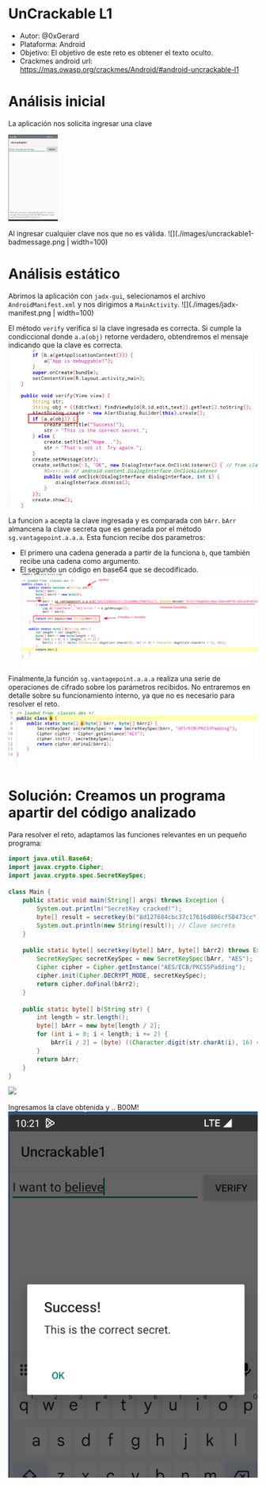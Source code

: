 # UnCrackable L1
- Autor: @0xGerard
- Plataforma: Android
- Objetivo: El objetivo de este reto es obtener el texto oculto.
- Crackmes android url: https://mas.owasp.org/crackmes/Android/#android-uncrackable-l1

# Análisis inicial
La aplicación nos solicita ingresar una clave

<img src="./images/uncrackable1.png" width="100">

Al ingresar cualquier clave nos que no es válida.
![](./images/uncrackable1-badmessage.png | width=100)

# Análisis estático
Abrimos la aplicación con `jadx-gui`, selecionamos el archivo `AndroidManifest.xml` y  nos dirigimos a `MainActivity`.
![](./images/jadx-manifest.png | width=100)

El método `verify` verifica si la clave ingresada es correcta. Si cumple la condiccional donde `a.a(obj)` retorne verdadero, obtendremos el mensaje indicando que la clave es correcta.
![](./images/verify.png)

La funcion `a` acepta la clave ingresada y es comparada con `bArr`. `bArr` almancena la clave secreta que es generada por el método `sg.vantagepoint.a.a.a`. Esta funcion recibe dos parametros:
- El primero una cadena generada a partir de la funciona `b`, que también recibe una cadena como argumento.
- El segundo un código en base64 que se decodificado.
![](./images/generate-verify.png)

Finalmente,la función `sg.vantagepoint.a.a.a` realiza una serie de operaciones de cifrado sobre los parámetros recibidos. No entraremos en detalle sobre su funcionamiento interno, ya que no es necesario para resolver el reto.
![](./images/cypher.png)


# Solución: Creamos un programa apartir del código analizado
Para resolver el reto, adaptamos las funciones relevantes en un pequeño programa:

```java
import java.util.Base64;
import javax.crypto.Cipher;
import javax.crypto.spec.SecretKeySpec;

class Main {
    public static void main(String[] args) throws Exception {
        System.out.println("SecretKey cracked!");
        byte[] result = secretkey(b("8d127684cbc37c17616d806cf50473cc"), Base64.getDecoder().decode("5UJiFctbmgbDoLXmpL12mkno8HT4Lv8dlat8FxR2GOc="));
        System.out.println(new String(result)); // Clave secreta
    }

    public static byte[] secretkey(byte[] bArr, byte[] bArr2) throws Exception {
        SecretKeySpec secretKeySpec = new SecretKeySpec(bArr, "AES");
        Cipher cipher = Cipher.getInstance("AES/ECB/PKCS5Padding");
        cipher.init(Cipher.DECRYPT_MODE, secretKeySpec);
        return cipher.doFinal(bArr2);
    }

    public static byte[] b(String str) {
        int length = str.length();
        byte[] bArr = new byte[length / 2];
        for (int i = 0; i < length; i += 2) {
            bArr[i / 2] = (byte) ((Character.digit(str.charAt(i), 16) << 4) + Character.digit(str.charAt(i + 1), 16));
        }
        return bArr;
    }
}
```
![](./images/secretkey-cracked)

Ingresamos la clave obtenida y .. B00M!
![](./images/uncrackable1-cracked.png)
